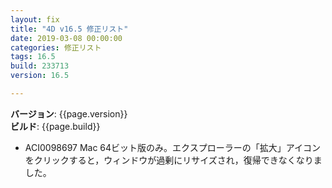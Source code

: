 ```yaml
---
layout: fix
title: "4D v16.5 修正リスト"
date: 2019-03-08 00:00:00
categories: 修正リスト
tags: 16.5
build: 233713
version: 16.5

---
```


**バージョン**: {{page.version}}  
**ビルド**: {{page.build}}  

* ACI0098697 Mac 64ビット版のみ。エクスプローラーの「拡大」アイコンをクリックすると，ウィンドウが過剰にリサイズされ，復帰できなくなりました。
